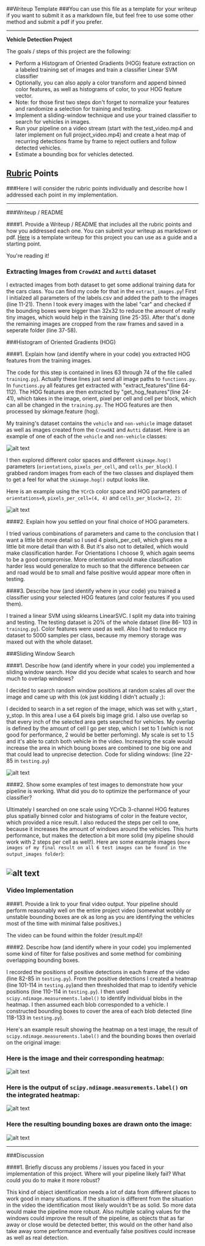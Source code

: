 ##Writeup Template
###You can use this file as a template for your writeup if you want to submit it as a markdown file, but feel free to use some other method and submit a pdf if you prefer.

---

**Vehicle Detection Project**

The goals / steps of this project are the following:

* Perform a Histogram of Oriented Gradients (HOG) feature extraction on a labeled training set of images and train a classifier Linear SVM classifier
* Optionally, you can also apply a color transform and append binned color features, as well as histograms of color, to your HOG feature vector. 
* Note: for those first two steps don't forget to normalize your features and randomize a selection for training and testing.
* Implement a sliding-window technique and use your trained classifier to search for vehicles in images.
* Run your pipeline on a video stream (start with the test_video.mp4 and later implement on full project_video.mp4) and create a heat map of recurring detections frame by frame to reject outliers and follow detected vehicles.
* Estimate a bounding box for vehicles detected.

[//]: # (Image References)
[image1]: ./output_images/vehicle_non_vehicle.jpg
[image2]: ./output_images/comparison_hog.jpg
[image3]: ./output_images/sliding_windows.jpg
[image4]: ./output_images/sliding_window.jpg
[image5]: ./output_images/original_heat_hot.jpg
[image6]: ./output_images/labels_map.jpg
[image7]: ./output_images/original_heat.jpg
[video1]: ./result.mp4


## [Rubric](https://review.udacity.com/#!/rubrics/513/view) Points
###Here I will consider the rubric points individually and describe how I addressed each point in my implementation.  

---
###Writeup / README

####1. Provide a Writeup / README that includes all the rubric points and how you addressed each one.  You can submit your writeup as markdown or pdf.  [Here](https://github.com/udacity/CarND-Vehicle-Detection/blob/master/writeup_template.md) is a template writeup for this project you can use as a guide and a starting point.  

You're reading it!

### Extracting Images from `CrowdAI` and `Autti` dataset

I extracted images from both dataset to get some addional training data for the cars class. You can find my code for that in the `extract_images.py`! First I initialzed all parameters of the labels.csv and added the path to the images (line 11-21). Thenn I took every images with the label "car" and checked if the bounding boxes were bigger than 32x32 to reduce the amount of really tiny images, which would help in the training (line 25-35). After that's done the remaining images are cropped from the raw frames and saved in a seperate folder (line 37-58).

###Histogram of Oriented Gradients (HOG)

####1. Explain how (and identify where in your code) you extracted HOG features from the training images.

The code for this step is contained in lines 63 through 74 of the file called `training.py`). Actually these lines just send all image paths to `functions.py`. In `functions.py` all features get extracted with "extract_features"(line 64- 112). The HOG features are then extracted by "get_hog_features"(line 24-41), which takes in the image, orient, pixel per cell and cell per block, which can all be changed in the `training.py`. The HOG features are then processed by skimage.feature (hog).

My training's dataset contains the `vehicle` and `non-vehicle` image dataset as well as images created from the `CrowdAI` and `Autti` dataset.  Here is an example of one of each of the `vehicle` and `non-vehicle` classes:

![alt text][image1]

I then explored different color spaces and different `skimage.hog()` parameters (`orientations`, `pixels_per_cell`, and `cells_per_block`).  I grabbed random images from each of the two classes and displayed them to get a feel for what the `skimage.hog()` output looks like.

Here is an example using the `YCrCb` color space and HOG parameters of `orientations=9`, `pixels_per_cell=(4, 4)` and `cells_per_block=(2, 2)`:

![alt text][image2]

####2. Explain how you settled on your final choice of HOG parameters.

I tried various combinations of parameters and came to the conclusion that I want a little bit more detail so I used 4 pixels_per_cell, which gives me a little bit more detail than with 8. But it's also not to detailed, which would make classification harder. For Orientations I choose 9, which again seems to be a good compromise. More orientation would make classification harder less would generalize to much so that the difference between car and road would be to small and false positive would appear more often in testing.

####3. Describe how (and identify where in your code) you trained a classifier using your selected HOG features (and color features if you used them).

I trained a linear SVM using sklearns LinearSVC. I split my data into training and testing. The testing dataset is 20% of the whole dataset (line 86- 103 in `training.py`). Color features were used as well. Also I had to reduce my dataset to 5000 samples per class, because my memory storage was maxed out with the whole dataset.

###Sliding Window Search

####1. Describe how (and identify where in your code) you implemented a sliding window search.  How did you decide what scales to search and how much to overlap windows?

I decided to search random window positions at random scales all over the image and came up with this (ok just kidding I didn't actually ;):

I decided to search in a set region of the image, which was set with y_start , y_stop. In this area I use a 64 pixels big image grid. I also use overlap so that every inch of the selected area gets searched for vehicles. My overlap is defined by the amount of cell I go per step, which I set to 1 (which is not good for performance, 2 would be better perfoming). My scale is set to 1.5 and it's able to catch both vehicle in the video. Increasing the scale would increase the area in which boung boxes are combined to one big one and that could lead to unprecise detection. Code for sliding windows: (line 22-85 in `testing.py`)

![alt text][image3]

####2. Show some examples of test images to demonstrate how your pipeline is working.  What did you do to optimize the performance of your classifier?

Ultimately I searched on one scale using YCrCb 3-channel HOG features plus spatially binned color and histograms of color in the feature vector, which provided a nice result. I also reduced the steps per cell to one, because it increases the amount of windows around the vehicles. This hurts performance, but makes the detection a bit more solid (my pipeline should work with 2 steps per cell as well!). Here are some example images (`more images of my final result on all 6 test images can be found in the output_images folder`):

![alt text][image4]
---

### Video Implementation

####1. Provide a link to your final video output.  Your pipeline should perform reasonably well on the entire project video (somewhat wobbly or unstable bounding boxes are ok as long as you are identifying the vehicles most of the time with minimal false positives.)

The video can be found within the folder (result.mp4)!


####2. Describe how (and identify where in your code) you implemented some kind of filter for false positives and some method for combining overlapping bounding boxes.

I recorded the positions of positive detections in each frame of the video (line 82-85 in `testing.py`). From the positive detections I created a heatmap (line 101-114 in `testing.py`)and then thresholded that map to identify vehicle positions (line 110-114 in `testing.py`). I then used `scipy.ndimage.measurements.label()` to identify individual blobs in the heatmap. I then assumed each blob corresponded to a vehicle. I constructed bounding boxes to cover the area of each blob detected (line 118-133 in `testing.py`).  

Here's an example result showing the heatmap on a test image, the result of `scipy.ndimage.measurements.label()` and the bounding boxes then overlaid on the original image:

### Here is the image and their corresponding heatmap:

![alt text][image5]

### Here is the output of `scipy.ndimage.measurements.label()` on the integrated heatmap:

![alt text][image6]

### Here the resulting bounding boxes are drawn onto the image:

![alt text][image7]

---

###Discussion

####1. Briefly discuss any problems / issues you faced in your implementation of this project.  Where will your pipeline likely fail?  What could you do to make it more robust?

This kind of object identification needs a lot of data from different places to work good in many situations. If the situation is different from the situation in the video the identification most likely wouldn't be as solid. So more data would make the pipeline more robust. Also multiple scaling values for the windows could improve the result of the pipeline, as objects that as far away or close would be detected better, this would on the other hand also take away some performance and eventually false positives could increase as well as real detection. 

